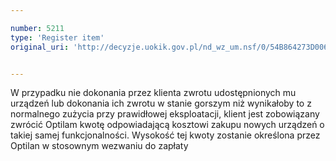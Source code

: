 ```yaml
---

number: 5211
type: 'Register item'
original_uri: 'http://decyzje.uokik.gov.pl/nd_wz_um.nsf/0/54B864273D0061D0C1257BCD003CEF98?OpenDocument'


---
```


W przypadku nie dokonania przez klienta zwrotu udostępnionych mu urządzeń lub dokonania ich zwrotu w stanie gorszym niż wynikałoby to z normalnego zużycia przy prawidłowej eksploatacji, klient jest zobowiązany zwrócić Optilam kwotę odpowiadającą kosztowi zakupu nowych urządzeń o takiej samej funkcjonalności. Wysokość tej kwoty zostanie określona przez Optilan w stosownym wezwaniu do zapłaty
